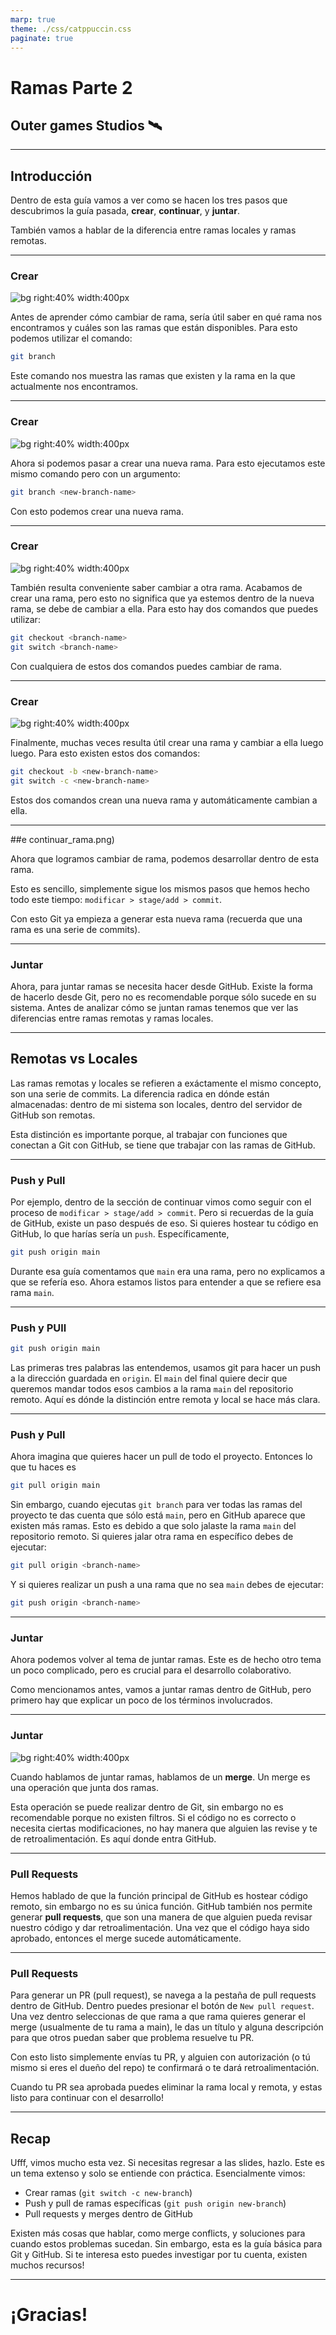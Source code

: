 ```yaml
---
marp: true
theme: ./css/catppuccin.css
paginate: true
---
```


# Ramas Parte 2

## Outer games Studios 🛰️

---

## Introducción

Dentro de esta guía vamos a ver como se hacen los tres pasos que descubrimos la guía pasada, **crear**, **continuar**, y **juntar**. 

También vamos a hablar de la diferencia entre ramas locales y ramas remotas. 

---

### Crear

![bg right:40% width:400px](../img/create_branch.png)

Antes de aprender cómo cambiar de rama, sería útil saber en qué rama nos encontramos y cuáles son las ramas que están disponibles. Para esto podemos utilizar el comando:

```bash
git branch
```

Este comando nos muestra las ramas que existen y la rama en la que actualmente nos encontramos. 

---

### Crear

![bg right:40% width:400px](../img/create_branch.png)

Ahora si podemos pasar a crear una nueva rama. Para esto ejecutamos este mismo comando pero con un argumento:

```bash
git branch <new-branch-name>
```

Con esto podemos crear una nueva rama. 

---

### Crear

![bg right:40% width:400px](../img/create_branch.png)

También resulta conveniente saber cambiar a otra rama. Acabamos de crear una rama, pero esto no significa que ya estemos dentro de la nueva rama, se debe de cambiar a ella. Para esto hay dos comandos que puedes utilizar:

```bash
git checkout <branch-name>
git switch <branch-name>
```

Con cualquiera de estos dos comandos puedes cambiar de rama.

---

### Crear

![bg right:40% width:400px](../img/create_branch.png)

Finalmente, muchas veces resulta útil crear una rama y cambiar a ella luego luego. Para esto existen estos dos comandos:

```bash
git checkout -b <new-branch-name>
git switch -c <new-branch-name>
```

Estos dos comandos crean una nueva rama y automáticamente cambian a ella. 

---

##e continuar_rama.png)

Ahora que logramos cambiar de rama, podemos desarrollar dentro de esta rama. 

Esto es sencillo, simplemente sigue los mismos pasos que hemos hecho todo este tiempo: `modificar > stage/add > commit`. 

Con esto Git ya empieza a generar esta nueva rama (recuerda que una rama es una serie de commits). 

---

### Juntar 

Ahora, para juntar ramas se necesita hacer desde GitHub. Existe la forma de hacerlo desde Git, pero no es recomendable porque sólo sucede en su sistema. Antes de analizar cómo se juntan ramas tenemos que ver las diferencias entre ramas remotas y ramas locales.

---

## Remotas vs Locales

Las ramas remotas y locales se refieren a exáctamente el mismo concepto, son una serie de commits. La diferencia radica en dónde están almacenadas: dentro de mi sistema son locales, dentro del servidor de GitHub son remotas. 

Esta distinción es importante porque, al trabajar con funciones que conectan a Git con GitHub, se tiene que trabajar con las ramas de GitHub. 

---

### Push y Pull

Por ejemplo, dentro de la sección de continuar vimos como seguir con el proceso de `modificar > stage/add > commit`. Pero si recuerdas de la guía de GitHub, existe un paso después de eso. Si quieres hostear tu código en GitHub, lo que harías sería un `push`. Específicamente, 

```bash
git push origin main
```

Durante esa guía comentamos que `main` era una rama, pero no explicamos a que se refería eso. Ahora estamos listos para entender a que se refiere esa rama `main`. 

---

### Push y PUll

```bash
git push origin main
```

Las primeras tres palabras las entendemos, usamos git para hacer un push a la dirección guardada en `origin`. El `main` del final quiere decir que queremos mandar todos esos cambios a la rama `main` del repositorio remoto. Aquí es dónde la distinción entre remota y local se hace más clara. 

---

### Push y Pull

Ahora imagina que quieres hacer un pull de todo el proyecto. Entonces lo que tu haces es 

```bash
git pull origin main
```

Sin embargo, cuando ejecutas `git branch` para ver todas las ramas del proyecto te das cuenta que sólo está `main`, pero en GitHub aparece que existen más ramas. Esto es debido a que solo jalaste la rama `main` del repositorio remoto. Si quieres jalar otra rama en específico debes de ejecutar:

```bash
git pull origin <branch-name>
```

Y si quieres realizar un push a una rama que no sea `main` debes de ejecutar:

```bash
git push origin <branch-name>
```

---

### Juntar

Ahora podemos volver al tema de juntar ramas. Este es de hecho otro tema un poco complicado, pero es crucial para el desarrollo colaborativo. 

Como mencionamos antes, vamos a juntar ramas dentro de GitHub, pero primero hay que explicar un poco de los términos involucrados. 

---

### Juntar

![bg right:40% width:400px](../img/merge.png)

Cuando hablamos de juntar ramas, hablamos de un **merge**. Un merge es una operación que junta dos ramas. 

Esta operación se puede realizar dentro de Git, sin embargo no es recomendable porque no existen filtros. Si el código no es correcto o necesita ciertas modificaciones, no hay manera que alguien las revise y te de retroalimentación. Es aquí donde entra GitHub.

---

### Pull Requests

Hemos hablado de que la función principal de GitHub es hostear código remoto, sin embargo no es su única función. GitHub también nos permite generar **pull requests**, que son una manera de que alguien pueda revisar nuestro código y dar retroalimentación. Una vez que el código haya sido aprobado, entonces el merge sucede automáticamente. 

--- 

### Pull Requests

Para generar un PR (pull request), se navega a la pestaña de pull requests dentro de GitHub. Dentro puedes presionar el botón de `New pull request`. Una vez dentro seleccionas de que rama a que rama quieres generar el merge (usualmente de tu rama a main), le das un título y alguna descripción para que otros puedan saber que problema resuelve tu PR. 

Con esto listo simplemente envías tu PR, y alguien con autorización (o tú mismo si eres el dueño del repo) te confirmará o te dará retroalimentación. 

Cuando tu PR sea aprobada puedes eliminar la rama local y remota, y estas listo para continuar con el desarrollo!

--- 

## Recap 

Ufff, vimos mucho esta vez. Si necesitas regresar a las slides, hazlo. Este es un tema extenso y solo se entiende con práctica. Esencialmente vimos:

- Crear ramas (`git switch -c new-branch`)
- Push y pull de ramas específicas (`git push origin new-branch`)
- Pull requests y merges dentro de GitHub

Existen más cosas que hablar, como merge conflicts, y soluciones para cuando estos problemas sucedan. Sin embargo, esta es la guía básica para Git y GitHub. Si te interesa esto puedes investigar por tu cuenta, existen muchos recursos!

---

# ¡Gracias!



